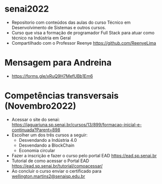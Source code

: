 # senai2022
- Repositorio com conteúdos das aulas do curso Técnico em Desenvolvimento de Sistemas e outros cursos.
- Curso que visa a formação de programador Full Stack para atuar como técnico na Indústria em Geral
- Compartilhado com o Professor Reenye https://github.com/ReenyeLima

# Mensagem para Andreina
- https://forms.gle/xRuQ9H7MefUBb1Em6

# Competências transversais (Novembro2022)
- Acessar o site do senai: https://jaguariuna.sp.senai.br/cursos/13/899/formacao-inicial-e-continuada?Parent=898
- Escolher um dos três cursos a seguir:
	- Desvendando a Indústria 4.0
	- Desvendando a BlockChain
	- Economia circular
- Fazer a inscrição e fazer o curso pelo portal EAD https://ead.sp.senai.br
- Tutorial de como acessar o Portal EAD https://ead.sp.senai.br/tutorial/comoacessar/
- Ao concluir o curso enviar o certificado para wellington.martins2@senaisp.edu.br
